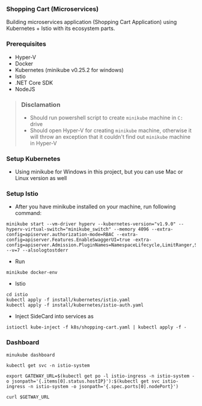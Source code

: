 ### Shopping Cart (Microservices)
Building microservices application (Shopping Cart Application) using Kubernetes + Istio with its ecosystem parts.

### Prerequisites
- Hyper-V
- Docker
- Kubernetes (minikube v0.25.2 for windows)
- Istio
- .NET Core SDK
- NodeJS

> ### Disclamation 
> - Should run powershell script to create `minikube` machine in `C:` drive
> - Should open Hyper-V for creating `minikube` machine, otherwise it will throw an exception that it couldn't find out `minikube` machine in Hyper-V

### Setup Kubernetes
- Using minikube for Windows in this project, but you can use Mac or Linux version as well

### Setup Istio
- After you have minikube installed on your machine, run following command:

```
minikube start --vm-driver hyperv --kubernetes-version="v1.9.0" --hyperv-virtual-switch="minikube_switch" --memory 4096 --extra-config=apiserver.authorization-mode=RBAC --extra-config=apiserver.Features.EnableSwaggerUI=true -extra-config=apiserver.Admission.PluginNames=NamespaceLifecycle,LimitRanger,ServiceAccount,DefaultStorageClass,DefaultTolerationSeconds,MutatingAdmissionWebhook,ValidatingAdmissionWebhook,ResourceQuota --v=7 --alsologtostderr
```

- Run 

```
minikube docker-env
```

- Istio

```
cd istio
kubectl apply -f install/kubernetes/istio.yaml
kubectl apply -f install/kubernetes/istio-auth.yaml
```

- Inject SideCard into services as

```
istioctl kube-inject -f k8s/shopping-cart.yaml | kubectl apply -f -
```

### Dashboard

```
minukube dashboard
```

```
kubectl get svc -n istio-system
```

```
export GATEWAY_URL=$(kubectl get po -l istio-ingress -n istio-system -o jsonpath='{.items[0].status.hostIP}'):$(kubectl get svc istio-ingress -n istio-system -o jsonpath='{.spec.ports[0].nodePort}')
```

```
curl $GETWAY_URL
```